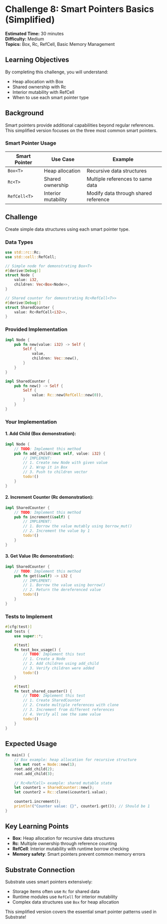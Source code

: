 # Challenge 8: Smart Pointers Basics (Simplified)

**Estimated Time:** 30 minutes  
**Difficulty:** Medium  
**Topics:** Box, Rc, RefCell, Basic Memory Management

## Learning Objectives

By completing this challenge, you will understand:
- Heap allocation with Box<T>
- Shared ownership with Rc<T>
- Interior mutability with RefCell<T>
- When to use each smart pointer type

## Background

Smart pointers provide additional capabilities beyond regular references. This simplified version focuses on the three most common smart pointers.

### Smart Pointer Usage

| Smart Pointer | Use Case | Example |
|---------------|----------|---------|
| `Box<T>` | Heap allocation | Recursive data structures |
| `Rc<T>` | Shared ownership | Multiple references to same data |
| `RefCell<T>` | Interior mutability | Modify data through shared reference |

## Challenge

Create simple data structures using each smart pointer type.

### Data Types

```rust
use std::rc::Rc;
use std::cell::RefCell;

// Simple node for demonstrating Box<T>
#[derive(Debug)]
struct Node {
    value: i32,
    children: Vec<Box<Node>>,
}

// Shared counter for demonstrating Rc<RefCell<T>>
#[derive(Debug)]
struct SharedCounter {
    value: Rc<RefCell<i32>>,
}
```

### Provided Implementation

```rust
impl Node {
    pub fn new(value: i32) -> Self {
        Self {
            value,
            children: Vec::new(),
        }
    }
}

impl SharedCounter {
    pub fn new() -> Self {
        Self {
            value: Rc::new(RefCell::new(0)),
        }
    }
}
```

### Your Implementation

#### **1. Add Child (Box demonstration):**
```rust
impl Node {
    // TODO: Implement this method
    pub fn add_child(&mut self, value: i32) {
        // IMPLEMENT:
        // 1. Create new Node with given value
        // 2. Wrap it in Box
        // 3. Push to children vector
        todo!()
    }
}
```

#### **2. Increment Counter (Rc<RefCell> demonstration):**
```rust
impl SharedCounter {
    // TODO: Implement this method
    pub fn increment(&self) {
        // IMPLEMENT:
        // 1. Borrow the value mutably using borrow_mut()
        // 2. Increment the value by 1
        todo!()
    }
}
```

#### **3. Get Value (Rc<RefCell> demonstration):**
```rust
impl SharedCounter {
    // TODO: Implement this method
    pub fn get(&self) -> i32 {
        // IMPLEMENT:
        // 1. Borrow the value using borrow()
        // 2. Return the dereferenced value
        todo!()
    }
}
```

### Tests to Implement

```rust
#[cfg(test)]
mod tests {
    use super::*;

    #[test]
    fn test_box_usage() {
        // TODO: Implement this test
        // 1. Create a Node
        // 2. Add children using add_child
        // 3. Verify children were added
        todo!()
    }

    #[test]
    fn test_shared_counter() {
        // TODO: Implement this test
        // 1. Create SharedCounter
        // 2. Create multiple references with clone
        // 3. Increment from different references
        // 4. Verify all see the same value
        todo!()
    }
}
```

## Expected Usage

```rust
fn main() {
    // Box example: heap allocation for recursive structure
    let mut root = Node::new(1);
    root.add_child(2);
    root.add_child(3);
    
    // Rc<RefCell> example: shared mutable state
    let counter1 = SharedCounter::new();
    let counter2 = Rc::clone(&counter1.value);
    
    counter1.increment();
    println!("Counter value: {}", counter1.get()); // Should be 1
}
```

## Key Learning Points

- **Box<T>**: Heap allocation for recursive data structures
- **Rc<T>**: Multiple ownership through reference counting
- **RefCell<T>**: Interior mutability with runtime borrow checking
- **Memory safety**: Smart pointers prevent common memory errors

## Substrate Connection

Substrate uses smart pointers extensively:
- Storage items often use `Rc` for shared data
- Runtime modules use `RefCell` for interior mutability
- Complex data structures use `Box` for heap allocation

This simplified version covers the essential smart pointer patterns used in Substrate!